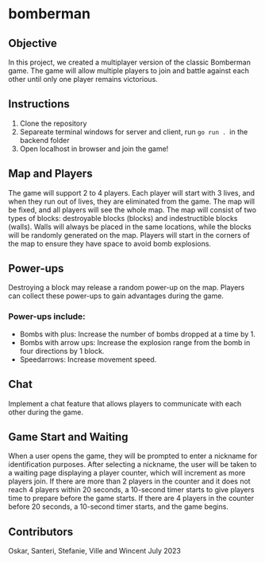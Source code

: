 # bomberman

## Objective
In this project, we created a multiplayer version of the classic Bomberman game. The game will allow multiple players to join and battle against each other until only one player remains victorious.

## Instructions
1. Clone the repository
2. Separeate terminal windows for server and client, run ```go run . ```in the backend folder 
3. Open localhost in browser and join the game!

## Map and Players
The game will support 2 to 4 players.
Each player will start with 3 lives, and when they run out of lives, they are eliminated from the game.
The map will be fixed, and all players will see the whole map.
The map will consist of two types of blocks: destroyable blocks (blocks) and indestructible blocks (walls).
Walls will always be placed in the same locations, while the blocks will be randomly generated on the map.
Players will start in the corners of the map to ensure they have space to avoid bomb explosions.


## Power-ups
Destroying a block may release a random power-up on the map. Players can collect these power-ups to gain advantages during the game.

### Power-ups include:
- Bombs with plus: Increase the number of bombs dropped at a time by 1.
- Bombs with arrow ups: Increase the explosion range from the bomb in four directions by 1 block.
- Speedarrows: Increase movement speed.

## Chat
Implement a chat feature that allows players to communicate with each other during the game.

## Game Start and Waiting
When a user opens the game, they will be prompted to enter a nickname for identification purposes.
After selecting a nickname, the user will be taken to a waiting page displaying a player counter, which will increment as more players join.
If there are more than 2 players in the counter and it does not reach 4 players within 20 seconds, a 10-second timer starts to give players time to prepare before the game starts.
If there are 4 players in the counter before 20 seconds, a 10-second timer starts, and the game begins.


## Contributors
Oskar, Santeri, Stefanie, Ville and Wincent July 2023